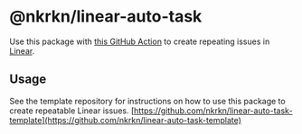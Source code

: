# @nkrkn/linear-auto-task

Use this package with [this GitHub Action](https://github.com/nkrkn/linear-auto-task-action) to create repeating issues in [Linear](https://linear.app/homepage).

## Usage

See the template repository for instructions on how to use this package to
create repeatable Linear issues.
[https://github.com/nkrkn/linear-auto-task-template](https://github.com/nkrkn/linear-auto-task-template)
